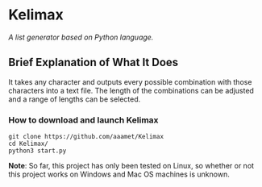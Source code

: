 # Kelimax
*A list generator based on Python language.*
## Brief Explanation of What It Does
It takes any character and outputs every possible combination with those characters into a text file. The length of the combinations can be adjusted and a range of lengths can be selected.
### How to download and launch Kelimax
```
git clone https://github.com/aaamet/Kelimax
cd Kelimax/
python3 start.py
```
**Note**: So far, this project has only been tested on Linux, so whether or not this project works on Windows and Mac OS machines is unknown.
